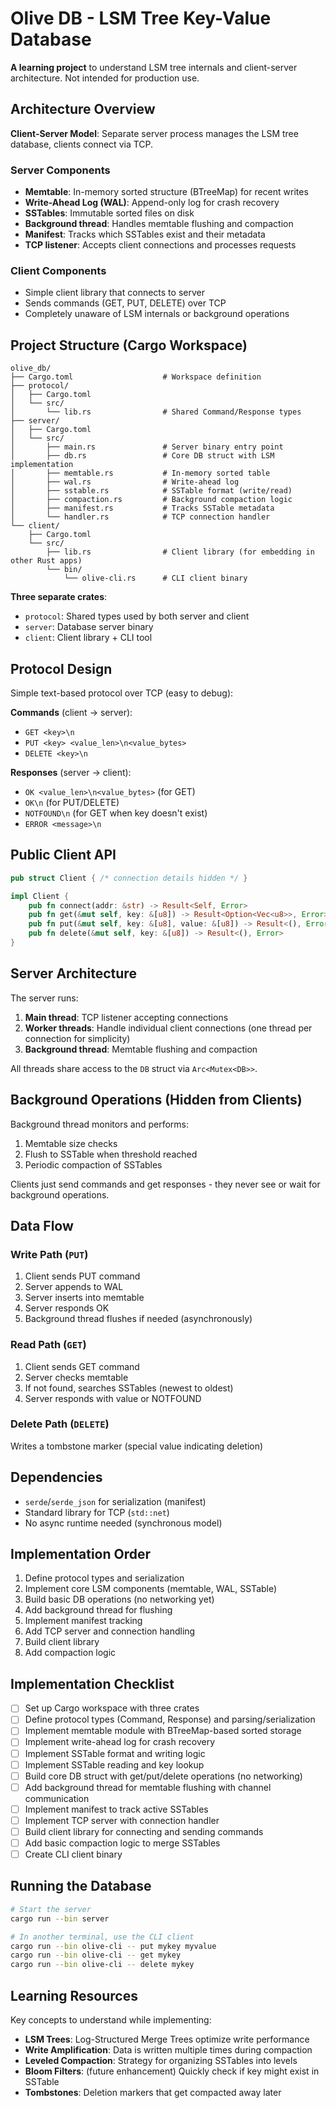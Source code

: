 # Olive DB - LSM Tree Key-Value Database

**A learning project** to understand LSM tree internals and client-server architecture. Not intended for production use.

## Architecture Overview

**Client-Server Model**: Separate server process manages the LSM tree database, clients connect via TCP.

### Server Components

- **Memtable**: In-memory sorted structure (BTreeMap) for recent writes
- **Write-Ahead Log (WAL)**: Append-only log for crash recovery
- **SSTables**: Immutable sorted files on disk
- **Background thread**: Handles memtable flushing and compaction
- **Manifest**: Tracks which SSTables exist and their metadata
- **TCP listener**: Accepts client connections and processes requests

### Client Components

- Simple client library that connects to server
- Sends commands (GET, PUT, DELETE) over TCP
- Completely unaware of LSM internals or background operations

## Project Structure (Cargo Workspace)

```
olive_db/
├── Cargo.toml                    # Workspace definition
├── protocol/
│   ├── Cargo.toml
│   └── src/
│       └── lib.rs                # Shared Command/Response types
├── server/
│   ├── Cargo.toml
│   └── src/
│       ├── main.rs               # Server binary entry point
│       ├── db.rs                 # Core DB struct with LSM implementation
│       ├── memtable.rs           # In-memory sorted table
│       ├── wal.rs                # Write-ahead log
│       ├── sstable.rs            # SSTable format (write/read)
│       ├── compaction.rs         # Background compaction logic
│       ├── manifest.rs           # Tracks SSTable metadata
│       └── handler.rs            # TCP connection handler
└── client/
    ├── Cargo.toml
    └── src/
        ├── lib.rs                # Client library (for embedding in other Rust apps)
        └── bin/
            └── olive-cli.rs      # CLI client binary
```

**Three separate crates**:

- `protocol`: Shared types used by both server and client
- `server`: Database server binary
- `client`: Client library + CLI tool

## Protocol Design

Simple text-based protocol over TCP (easy to debug):

**Commands** (client → server):

- `GET <key>\n`
- `PUT <key> <value_len>\n<value_bytes>`
- `DELETE <key>\n`

**Responses** (server → client):

- `OK <value_len>\n<value_bytes>` (for GET)
- `OK\n` (for PUT/DELETE)
- `NOTFOUND\n` (for GET when key doesn't exist)
- `ERROR <message>\n`

## Public Client API

```rust
pub struct Client { /* connection details hidden */ }

impl Client {
    pub fn connect(addr: &str) -> Result<Self, Error>
    pub fn get(&mut self, key: &[u8]) -> Result<Option<Vec<u8>>, Error>
    pub fn put(&mut self, key: &[u8], value: &[u8]) -> Result<(), Error>
    pub fn delete(&mut self, key: &[u8]) -> Result<(), Error>
}
```

## Server Architecture

The server runs:

1. **Main thread**: TCP listener accepting connections
2. **Worker threads**: Handle individual client connections (one thread per connection for simplicity)
3. **Background thread**: Memtable flushing and compaction

All threads share access to the `DB` struct via `Arc<Mutex<DB>>`.

## Background Operations (Hidden from Clients)

Background thread monitors and performs:

1. Memtable size checks
2. Flush to SSTable when threshold reached
3. Periodic compaction of SSTables

Clients just send commands and get responses - they never see or wait for background operations.

## Data Flow

### Write Path (`PUT`)

1. Client sends PUT command
2. Server appends to WAL
3. Server inserts into memtable
4. Server responds OK
5. Background thread flushes if needed (asynchronously)

### Read Path (`GET`)

1. Client sends GET command
2. Server checks memtable
3. If not found, searches SSTables (newest to oldest)
4. Server responds with value or NOTFOUND

### Delete Path (`DELETE`)

Writes a tombstone marker (special value indicating deletion)

## Dependencies

- `serde`/`serde_json` for serialization (manifest)
- Standard library for TCP (`std::net`)
- No async runtime needed (synchronous model)

## Implementation Order

1. Define protocol types and serialization
2. Implement core LSM components (memtable, WAL, SSTable)
3. Build basic DB operations (no networking yet)
4. Add background thread for flushing
5. Implement manifest tracking
6. Add TCP server and connection handling
7. Build client library
8. Add compaction logic

## Implementation Checklist

- [ ] Set up Cargo workspace with three crates
- [ ] Define protocol types (Command, Response) and parsing/serialization
- [ ] Implement memtable module with BTreeMap-based sorted storage
- [ ] Implement write-ahead log for crash recovery
- [ ] Implement SSTable format and writing logic
- [ ] Implement SSTable reading and key lookup
- [ ] Build core DB struct with get/put/delete operations (no networking)
- [ ] Add background thread for memtable flushing with channel communication
- [ ] Implement manifest to track active SSTables
- [ ] Implement TCP server with connection handler
- [ ] Build client library for connecting and sending commands
- [ ] Add basic compaction logic to merge SSTables
- [ ] Create CLI client binary

## Running the Database

```bash
# Start the server
cargo run --bin server

# In another terminal, use the CLI client
cargo run --bin olive-cli -- put mykey myvalue
cargo run --bin olive-cli -- get mykey
cargo run --bin olive-cli -- delete mykey
```

## Learning Resources

Key concepts to understand while implementing:

- **LSM Trees**: Log-Structured Merge Trees optimize write performance
- **Write Amplification**: Data is written multiple times during compaction
- **Leveled Compaction**: Strategy for organizing SSTables into levels
- **Bloom Filters**: (future enhancement) Quickly check if key might exist in SSTable
- **Tombstones**: Deletion markers that get compacted away later
